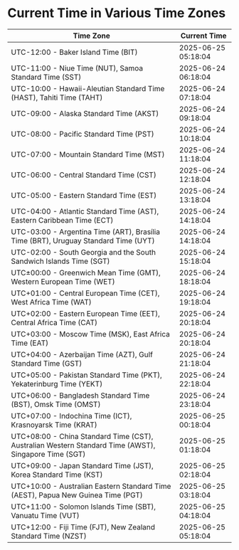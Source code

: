 # Current Time in Various Time Zones

| Time Zone | Current Time |
|-----------|--------------|
| UTC-12:00 - Baker Island Time (BIT) | 2025-06-25 05:18:04 |
| UTC-11:00 - Niue Time (NUT), Samoa Standard Time (SST) | 2025-06-24 06:18:04 |
| UTC-10:00 - Hawaii-Aleutian Standard Time (HAST), Tahiti Time (TAHT) | 2025-06-24 07:18:04 |
| UTC-09:00 - Alaska Standard Time (AKST) | 2025-06-24 09:18:04 |
| UTC-08:00 - Pacific Standard Time (PST) | 2025-06-24 10:18:04 |
| UTC-07:00 - Mountain Standard Time (MST) | 2025-06-24 11:18:04 |
| UTC-06:00 - Central Standard Time (CST) | 2025-06-24 12:18:04 |
| UTC-05:00 - Eastern Standard Time (EST) | 2025-06-24 13:18:04 |
| UTC-04:00 - Atlantic Standard Time (AST), Eastern Caribbean Time (ECT) | 2025-06-24 14:18:04 |
| UTC-03:00 - Argentina Time (ART), Brasília Time (BRT), Uruguay Standard Time (UYT) | 2025-06-24 14:18:04 |
| UTC-02:00 - South Georgia and the South Sandwich Islands Time (SGT) | 2025-06-24 15:18:04 |
| UTC±00:00 - Greenwich Mean Time (GMT), Western European Time (WET) | 2025-06-24 18:18:04 |
| UTC+01:00 - Central European Time (CET), West Africa Time (WAT) | 2025-06-24 19:18:04 |
| UTC+02:00 - Eastern European Time (EET), Central Africa Time (CAT) | 2025-06-24 20:18:04 |
| UTC+03:00 - Moscow Time (MSK), East Africa Time (EAT) | 2025-06-24 20:18:04 |
| UTC+04:00 - Azerbaijan Time (AZT), Gulf Standard Time (GST) | 2025-06-24 21:18:04 |
| UTC+05:00 - Pakistan Standard Time (PKT), Yekaterinburg Time (YEKT) | 2025-06-24 22:18:04 |
| UTC+06:00 - Bangladesh Standard Time (BST), Omsk Time (OMST) | 2025-06-24 23:18:04 |
| UTC+07:00 - Indochina Time (ICT), Krasnoyarsk Time (KRAT) | 2025-06-25 00:18:04 |
| UTC+08:00 - China Standard Time (CST), Australian Western Standard Time (AWST), Singapore Time (SGT) | 2025-06-25 01:18:04 |
| UTC+09:00 - Japan Standard Time (JST), Korea Standard Time (KST) | 2025-06-25 02:18:04 |
| UTC+10:00 - Australian Eastern Standard Time (AEST), Papua New Guinea Time (PGT) | 2025-06-25 03:18:04 |
| UTC+11:00 - Solomon Islands Time (SBT), Vanuatu Time (VUT) | 2025-06-25 04:18:04 |
| UTC+12:00 - Fiji Time (FJT), New Zealand Standard Time (NZST) | 2025-06-25 05:18:04 |
